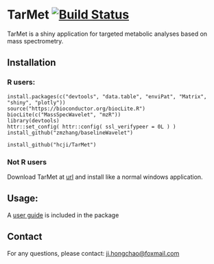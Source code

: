 # TarMet [![Build Status](https://www.travis-ci.org/hcji/TarMet.svg?branch=master)](https://www.travis-ci.org/hcji/TarMet)
TarMet is a shiny application for targeted metabolic analyses based on mass spectrometry.

## Installation  

### R users:

	install.packages(c("devtools", "data.table", "enviPat", "Matrix", "shiny", "plotly"))
	source("https://bioconductor.org/biocLite.R")
    biocLite(c("MassSpecWavelet", "mzR"))
	library(devtools)
	httr::set_config( httr::config( ssl_verifypeer = 0L ) )
	install_github("zmzhang/baselineWavelet")

	install_github("hcji/TarMet")
	
### Not R users
Download TarMet at [url](https://pan.baidu.com/s/1dEMfUF3) and install like a normal windows application.

## Usage:
  A [user guide](https://github.com/hcji/TarMet/blob/master/inst/TarMet.pdf) is included in the package	

## Contact
  For any questions, please contact:  ji.hongchao@foxmail.com